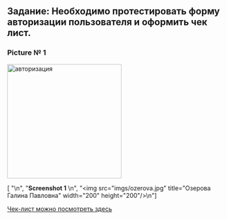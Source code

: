 ## Задание: Необходимо протестировать форму авторизации пользователя и оформить чек лист. 

### Picture № 1

<img width="264" alt="авторизация" src="https://user-images.githubusercontent.com/100410326/156147579-7d418b29-36ae-4b40-a497-9d2764f0fac7.png">

[ "\n",
    "**Screenshot 1**  \n",
    "<img src=\"imgs/ozerova.jpg\" title=\"Озерова Галина Павловна\" width=\"200\" height=\"200\"/>\n"]

<p><a href="https://docs.google.com/spreadsheets/d/1HLle_jrWKJWqic7MXeYbEba0FEYyeEytAQYXniPcECI/edit?usp=sharing">Чек-лист можно посмотреть здесь</a></p>

